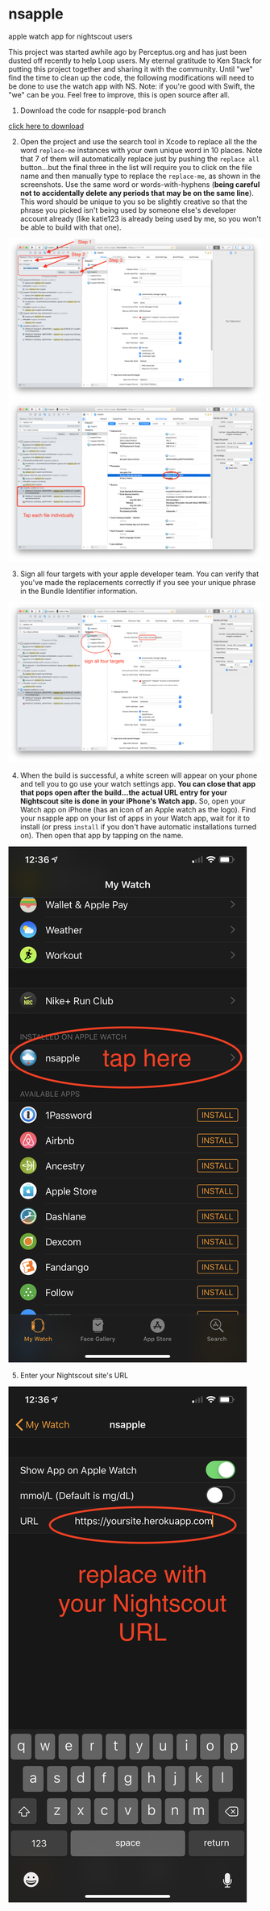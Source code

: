 # nsapple
apple watch app for nightscout users

This project was started awhile ago by Perceptus.org and has just been dusted off recently to help Loop users.  My eternal gratitude to Ken Stack for putting this project together and sharing it with the community.  Until "we" find the time to clean up the code, the following modifications will need to be done to use the watch app with NS.  Note: if you're good with Swift, the "we" can be you.  Feel free to improve, this is open source after all.


1.  Download the code for nsapple-pod branch

[click here to download](https://github.com/kdisimone/nsapple/archive/nsapple-pod.zip)

2. Open the project and use the search tool in Xcode to replace all the the word `replace-me` instances with your own unique word in 10 places. Note that 7 of them will automatically replace just by pushing the `replace all` button...but the final three in the list will require you to click on the file name and then manually type to replace the `replace-me`, as shown in the screenshots. Use the same word or words-with-hyphens (**being careful not to accidentally delete any periods that may be on the same line**).  This word should be unique to you so be slightly creative so that the phrase you picked isn't being used by someone else's developer account already (like katie123 is already being used by me, so you won't be able to build with that one). 

![files](https://github.com/Kdisimone/images/blob/master/replace-me.png)
![files](https://github.com/Kdisimone/images/blob/master/replace-me2.png)

3.  Sign all four targets with your apple developer team. You can verify that you've made the replacements correctly if you see your unique phrase in the Bundle Identifier information.

![sign](https://github.com/Kdisimone/images/blob/master/sign-target4.png)

4.  When the build is successful, a white screen will appear on your phone and tell you to go use your watch settings app. **You can close that app that pops open after the build...the actual URL entry for your Nightscout site is done in your iPhone's Watch app.**  So, open your Watch app on iPhone (has an icon of an Apple watch as the logo). Find your nsapple app on your list of apps in your Watch app, wait for it to install (or press `install` if you don't have automatic installations turned on). Then open that app by tapping on the name.

![sign](https://github.com/Kdisimone/images/blob/master/tap-here.png)

5. Enter your Nightscout site's URL

![sign](https://github.com/Kdisimone/images/blob/master/ns-url.png)
